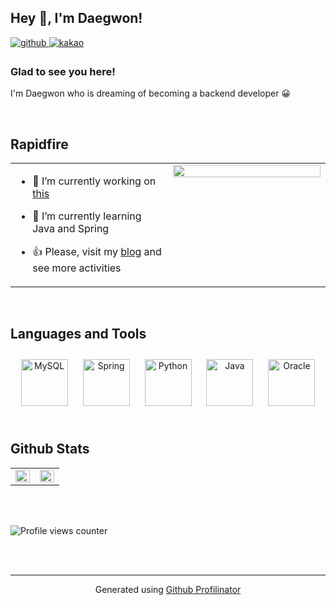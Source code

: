 ## Hey 👋, I'm Daegwon!  
  

<a href="https://github.com/Daegwon-Kim" target="_blank">
<img src=https://img.shields.io/badge/github-%2324292e.svg?&style=for-the-badge&logo=github&logoColor=white alt=github style="margin-bottom: 5px;" />
</a>  
<a href="daegwonkim.tistory.com" target="_blank">
<img src=https://img.shields.io/badge/Blog-%2324292e.svg?&style=for-the-badge&logo=Kakao&logoColor=white alt=kakao style="margin-bottom: 5px;" />
</a>  



### Glad to see you here!  
I'm Daegwon who is dreaming of becoming a backend developer 😀  
  

<br/>  


## Rapidfire  
<table><tr><td valign="top" width="50%">
  
- 🔭 I’m currently working on [this](https://github.com/Daegwon-Kim)  
  

- 🌱 I’m currently learning Java and Spring  
  

-  👍 Please, visit my [blog](daegwonkim.tistory.com
) and see more activities  

</td><td valign="top" width="50%">

<div align="center">
<img src="https://rishavanand.github.io/static/images/greetings.gif" align="center" style="width: 100%" />
</div>  


</td></tr></table>  

<br/>  


## Languages and Tools  
<div align="center">  
<img style="margin: 10px" src="https://profilinator.rishav.dev/skills-assets/mysql-original-wordmark.svg" alt="MySQL" height="75" />  
<img style="margin: 10px" src="https://profilinator.rishav.dev/skills-assets/springio-icon.svg" alt="Spring" height="75" />  
<img style="margin: 10px" src="https://profilinator.rishav.dev/skills-assets/python-original.svg" alt="Python" height="75" />  
<img style="margin: 10px" src="https://profilinator.rishav.dev/skills-assets/java-original-wordmark.svg" alt="Java" height="75" />  
<img style="margin: 10px" src="https://profilinator.rishav.dev/skills-assets/oracle-original.svg" alt="Oracle" height="75" />  
</div>  

<br/>  


## Github Stats  
<table><tr><td valign="top" width="50%">

<img src="https://github-readme-stats.vercel.app/api?username=Daegwon-Kim&show_icons=true&count_private=true&hide_border=true" align="left" style="width: 100%" />

</td><td valign="top" width="50%">

<img src="https://github-readme-stats.vercel.app/api/top-langs/?username=Daegwon-Kim&hide_border=true&layout=compact" align="left" style="width: 100%" />

</td></tr></table>  

<br/>  

  

<br/>  

![Profile views counter](https://komarev.com/ghpvc/?username=Daegwon-Kim&&style=flat-square)  
  

<br/>  


<br />

----
<div align="center">Generated using <a href="https://profilinator.rishav.dev/" target="_blank">Github Profilinator</a></div>
